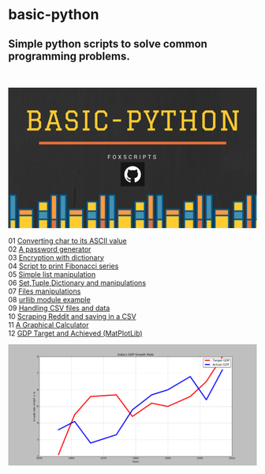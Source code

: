 # basic-python

## Simple python scripts to solve common programming problems.

<br/><br/>
![basic---python](https://github.com/foxscripts/basic-python/blob/master/%23basic-python.png)


01  [Converting char to its ASCII value](ascii.py)\
02  [A password generator](passgen.py)\
03  [Encryption with dictionary](encryptdict.py)\
04  [Script to print Fibonacci series](fibonacci.py)\
05  [Simple list manipulation](list.py)\
06  [Set,Tuple,Dictionary and manipulations](setstuplesdict.py)\
07  [Files manipulations](files.py)\
08  [urllib module example](urllib.py)\
09  [Handling CSV files and data](csv.py)\
10  [Scraping Reddit and saving in a CSV](scrapper.py)\
11  [A Graphical Calculator](calci.py)\
12  [GDP Target and Achieved (MatPlotLib)](scrapper.py)

![gdp--graph](https://github.com/foxscripts/basic-python/blob/master/gdp.png)
